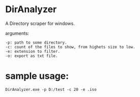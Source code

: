 # DirAnalyzer
A Directory scraper for windows.

arguments:

    -p: path to some directory.
    -c: count of the files to show, from highets size to low.
    -e: extension to filter.
    -o: export as txt file.
            
# sample usage:

    DirAnalyzer.exe -p D:/test -c 20 -e .iso


